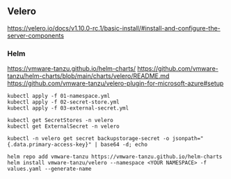 ## Velero

https://velero.io/docs/v1.10.0-rc.1/basic-install/#install-and-configure-the-server-components

### Helm 

https://vmware-tanzu.github.io/helm-charts/
https://github.com/vmware-tanzu/helm-charts/blob/main/charts/velero/README.md
https://github.com/vmware-tanzu/velero-plugin-for-microsoft-azure#setup

```
kubectl apply -f 01-namespace.yml
kubectl apply -f 02-secret-store.yml
kubectl apply -f 03-external-secret.yml

kubectl get SecretStores -n velero
kubectl get ExternalSecret -n velero

kubectl -n velero get secret backupstorage-secret -o jsonpath="{.data.primary-access-key}" | base64 -d; echo

helm repo add vmware-tanzu https://vmware-tanzu.github.io/helm-charts
helm install vmware-tanzu/velero --namespace <YOUR NAMESPACE> -f values.yaml --generate-name
```